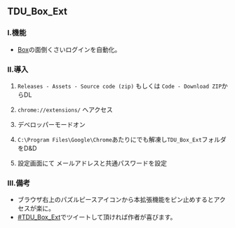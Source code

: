 ## TDU_Box_Ext

### Ⅰ.機能
- [Box](https://tdu.account.box.com/login/)の面倒くさいログインを自動化。

### Ⅱ.導入

1. `Releases - Assets - Source code (zip)` もしくは `Code - Download ZIP`からDL
2. `chrome://extensions/` へアクセス

3. デベロッパーモードオン

4. `C:\Program Files\Google\Chrome`あたりにでも解凍し`TDU_Box_Ext`フォルダをD&D

5. 設定画面にて
メールアドレスと共通パスワードを設定

### Ⅲ.備考
- ブラウザ右上のパズルピースアイコンから本拡張機能をピン止めするとアクセスが楽に。
- [#TDU_Box_Ext](https://twitter.com/search?q=%23TDU_Box_Ext)でツイートして頂ければ作者が喜びます。

